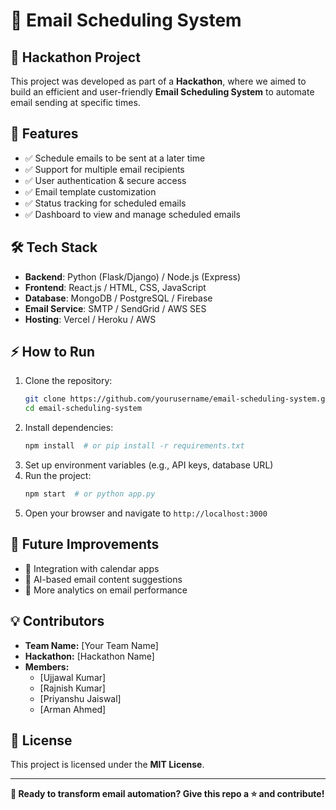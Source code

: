 # 📩 Email Scheduling System

## 🚀 Hackathon Project
This project was developed as part of a **Hackathon**, where we aimed to build an efficient and user-friendly **Email Scheduling System** to automate email sending at specific times.

## 📌 Features
- ✅ Schedule emails to be sent at a later time
- ✅ Support for multiple email recipients
- ✅ User authentication & secure access
- ✅ Email template customization
- ✅ Status tracking for scheduled emails
- ✅ Dashboard to view and manage scheduled emails

## 🛠️ Tech Stack
- **Backend**: Python (Flask/Django) / Node.js (Express)
- **Frontend**: React.js / HTML, CSS, JavaScript
- **Database**: MongoDB / PostgreSQL / Firebase
- **Email Service**: SMTP / SendGrid / AWS SES
- **Hosting**: Vercel / Heroku / AWS

## ⚡ How to Run
1. Clone the repository:
   ```bash
   git clone https://github.com/yourusername/email-scheduling-system.git
   cd email-scheduling-system
   ```
2. Install dependencies:
   ```bash
   npm install  # or pip install -r requirements.txt
   ```
3. Set up environment variables (e.g., API keys, database URL)
4. Run the project:
   ```bash
   npm start  # or python app.py
   ```
5. Open your browser and navigate to `http://localhost:3000`

## 🎯 Future Improvements
- 📌 Integration with calendar apps
- 📌 AI-based email content suggestions
- 📌 More analytics on email performance

## 💡 Contributors
- **Team Name:** [Your Team Name]
- **Hackathon:** [Hackathon Name]
- **Members:**
  - [Ujjawal Kumar]
  - [Rajnish Kumar]
  - [Priyanshu Jaiswal]
  - [Arman Ahmed]

## 📜 License
This project is licensed under the **MIT License**.

---

**🚀 Ready to transform email automation? Give this repo a ⭐ and contribute!**

